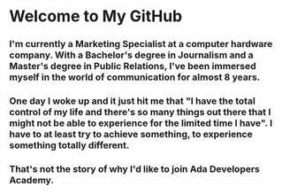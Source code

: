 # Welcome to My GitHub

### I'm currently a Marketing Specialist at a computer hardware company. With a Bachelor's degree in Journalism and a Master's degree in Public Relations, I've been immersed myself in the world of communication for almost 8 years.  
### One day I woke up and it just hit me that "I have the total control of my life and there's so many things out there that I might not be able to experience for the limited time I have". I have to at least try to achieve something, to experience something totally different.  
### That's not the story of why I'd like to join Ada Developers Academy. 
